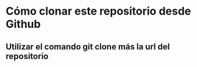 <h1> Cómo clonar este repositorio desde Github </h1> <h2> Utilizar el comando git clone más la url del repositorio </h2>
